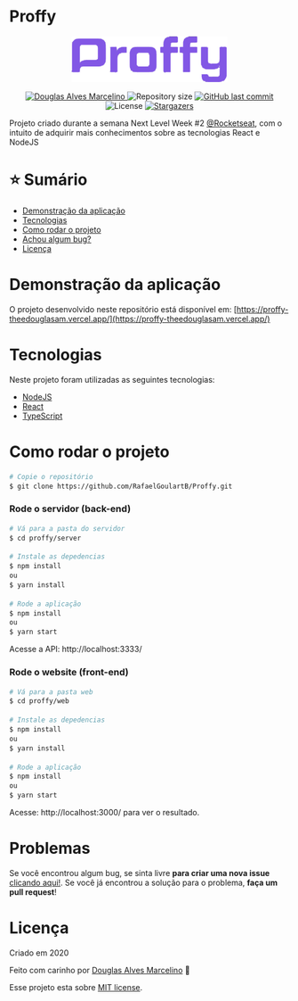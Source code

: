 # Proffy

<p align="center">
   <img src="./.github/logo.png" alt="Proffy" width="280"/>
</p>

<p align="center">	
   <a href="https://www.linkedin.com/in/douglas-alves-marcelino-704250180/">
      <img alt="Douglas Alves Marcelino" src="https://img.shields.io/badge/-Douglas%20Alves%20Marcelino-8257E5?style=flat&logo=Linkedin&logoColor=white" />
   </a>
  <img alt="Repository size" src="https://img.shields.io/github/repo-size/TheeDouglasAM3/proffy?color=774DD6">

  <a href="https://github.com/TheeDouglasAM3/MyHackerRankSolutions/commits/master">
    <img alt="GitHub last commit" src="https://img.shields.io/github/last-commit/TheeDouglasAM3/proffy?color=774DD6">
  </a> 
  <img alt="License" src="https://img.shields.io/badge/license-MIT-8257E5">
  <a href="https://github.com/TheeDouglasAM3/proffy/stargazers">
    <img alt="Stargazers" src="https://img.shields.io/github/stars/TheeDouglasAM3/proffy?color=8257E5&logo=github">
  </a>
</p>

Projeto criado durante a semana Next Level Week #2 [@Rocketseat](https://github.com/Rocketseat), com o intuito de adquirir mais conhecimentos sobre as tecnologias React e NodeJS


# :star: Sumário

* [Demonstração da aplicação](#demonstração-da-aplicação) 
* [Tecnologias](#tecnologias)
* [Como rodar o projeto](#como-rodar-o-projeto)
* [Achou algum bug?](#problemas)
* [Licença](#licença)

# Demonstração da aplicação
O projeto desenvolvido neste repositório está disponível em: 
[https://proffy-theedouglasam.vercel.app/](https://proffy-theedouglasam.vercel.app/)

# Tecnologias
Neste projeto foram utilizadas as seguintes tecnologias:
* [NodeJS](https://nodejs.org/en/)
* [React](https://pt-br.reactjs.org/)
* [TypeScript](https://www.typescriptlang.org/)

# Como rodar o projeto
```bash
# Copie o repositório
$ git clone https://github.com/RafaelGoulartB/Proffy.git
```
### Rode o servidor (back-end)

```bash
# Vá para a pasta do servidor
$ cd proffy/server

# Instale as depedencias
$ npm install
ou
$ yarn install

# Rode a aplicação
$ npm install
ou
$ yarn start
```
Acesse a API: http://localhost:3333/

### Rode o website (front-end)

```bash
# Vá para a pasta web
$ cd proffy/web

# Instale as depedencias
$ npm install
ou
$ yarn install

# Rode a aplicação
$ npm install
ou
$ yarn start
```
Acesse: http://localhost:3000/ para ver o resultado.

# Problemas
Se você encontrou algum bug, se sinta livre **para criar uma nova issue**  [clicando aqui!](https://github.com/TheeDouglasAM3/proffy). Se você já encontrou a solução para o problema, **faça um pull request**!

# Licença

Criado em 2020 

Feito com carinho por [Douglas Alves Marcelino](https://github.com/TheeDouglasAM3) :duck:

Esse projeto esta sobre [MIT license](./LICENSE).